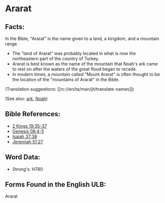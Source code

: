 # Ararat

## Facts:

In the Bible, "Ararat" is the name given to a land, a kingdom, and a mountain range.

* The "land of Ararat" was probably located in what is now the northeastern part of the country of Turkey.
* Ararat is best known as the name of the mountain that Noah's ark came to rest on after the waters of the great flood began to recede.
* In modern times, a mountain called "Mount Ararat" is often thought to be the location of the "mountains of Ararat" in the Bible.

(Translation suggestions: [[rc://en/ta/man/jit/translate-names]])

(See also: [ark](../kt/ark.md), [Noah](../names/noah.md))

## Bible References:

* [2 Kings 19:35-37](rc://en/tn/help/2ki/19/35)
* [Genesis 08:4-5](rc://en/tn/help/gen/08/04)
* [Isaiah 37:38](rc://en/tn/help/isa/37/38)
* [Jeremiah 51:27](rc://en/tn/help/jer/51/27)

## Word Data:

* Strong's: H780

## Forms Found in the English ULB:

Ararat

